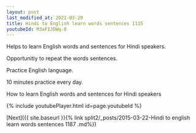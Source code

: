 ```yaml
---
layout: post
last_modified_at: 2021-03-29
title: Hindi to English learn words sentences 1115 
youtubeId: M3aFIJDWq-8
---
```

 
 
Helps to learn English words and sentences for Hindi speakers.

Opportunitiy to repeat the words sentences. 

Practice English language. 
 
10 minutes practice every day. 
 
How to learn English words and sentences for Hindi speakers 
 
{% include youtubePlayer.html id=page.youtubeId %}
 
 
[Next]({{ site.baseurl }}{% link  split2/_posts/2015-03-22-Hindi to english learn words sentences 1187 .md%})
 
